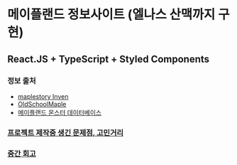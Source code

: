 # 메이플랜드 정보사이트 (엘나스 산맥까지 구현)

## React.JS + TypeScript + Styled Components

### 정보 출처
- [maplestory Inven](https://maple.inven.co.kr/)
- [OldSchoolMaple](https://osmlib.com/)
- [메이플랜드 몬스터 데이터베이스](https://docs.google.com/spreadsheets/d/e/2PACX-1vRzJv59FQx8Hv48druF4Y8HLSXZgu5nqO9leuUm7BsVHWYr_P7NG8IChPffErXqy8Fw1TB8pwRgmCE3/pubhtml#)

### [프로젝트 제작중 생긴 문제점, 고민거리](https://velog.io/@geun99/react-%ED%94%84%EB%A1%9C%EC%A0%9D%ED%8A%B8-%EB%A9%94%EC%9D%B4%ED%94%8C%EB%9E%9C%EB%93%9C-%EC%A0%95%EB%B3%B4%EC%82%AC%EC%9D%B4%ED%8A%B8)

### [중간 회고](https://velog.io/write?id=597aceda-28cd-46f1-9a25-5fe24d6a2ec6)

